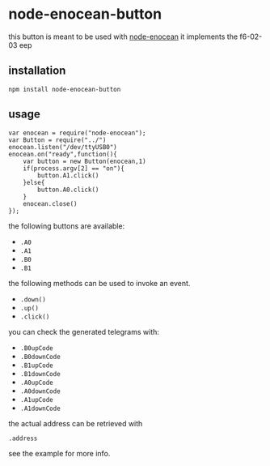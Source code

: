 # node-enocean-button
this button is meant to be used with [node-enocean](https://github.com/Holger-Will/node-enocean) 
it implements the f6-02-03 eep
## installation
`npm install node-enocean-button`
## usage
```
var enocean = require("node-enocean"); 
var Button = require("../")
enocean.listen("/dev/ttyUSB0")                 
enocean.on("ready",function(){ 
	var button = new Button(enocean,1) 
	if(process.argv[2] == "on"){
		button.A1.click() 
	}else{
		button.A0.click()	
	}
	enocean.close()	
});
```
the following buttons are available:

* `.A0`
* `.A1`
* `.B0`
* `.B1`

the following methods can be used to invoke an event.

* `.down()`
* `.up()`
* `.click()`

you can check the generated telegrams with:

* `.B0upCode`
* `.B0downCode`
* `.B1upCode`
* `.B1downCode` 
* `.A0upCode`
* `.A0downCode` 
* `.A1upCode`
* `.A1downCode`

the actual address can be retrieved with

`.address`

see the example for more info.
